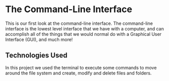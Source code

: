 # The Command-Line Interface

This is our first look at the command-line interface. The command-line interface is the lowest level interface that we have with a computer, and can accomplish all of the things that we would normal do with a Graphical User Interface (GUI), and much more!

## Technologies Used

In this project we used the terminal to execute some commands to move around the file system and create, modify and delete files and folders.